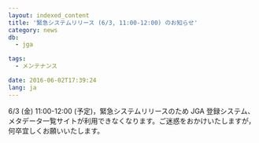 ```yaml
---
layout: indexed_content
title: '緊急システムリリース (6/3, 11:00-12:00) のお知らせ'
category: news
db:
  - jga

tags:
  - メンテナンス

date: 2016-06-02T17:39:24
lang: ja
---
```


6/3 (金) 11:00-12:00 (予定)，緊急システムリリースのため JGA 登録システム、メタデータ一覧サイトが利用できなくなります。ご迷惑をおかけいたしますが，何卒宜しくお願いいたします。
